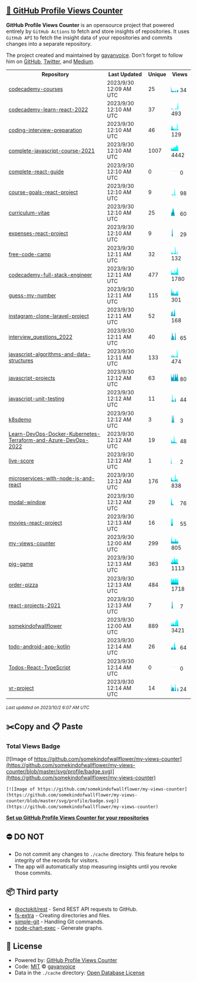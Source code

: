 ## [🚀 GitHub Profile Views Counter](https://github.com/gayanvoice/github-profile-views-counter)
**GitHub Profile Views Counter** is an opensource project that powered entirely by  `GitHub Actions` to fetch and store insights of repositories.
It uses `GitHub API` to fetch the insight data of your repositories and commits changes into a separate repository.

The project created and maintained by [gayanvoice](https://github.com/gayanvoice). Don't forget to follow him on [GitHub](https://github.com/gayanvoice), [Twitter](https://twitter.com/gayanvoice), and [Medium](https://gayanvoice.medium.com/).

<table>
	<tr>
		<th>
			Repository
		</th>
		<th>
			Last Updated
		</th>
		<th>
			Unique
		</th>
		<th>
			Views
		</th>
	</tr>
	<tr>
		<td>
			<a href="https://github.com/somekindofwallflower/my-views-counter/tree/master/readme/540768760/year.md">
				codecademy-courses
			</a>
		</td>
		<td>
			2023/9/30 12:09 AM UTC
		</td>
		<td>
			25
		</td>
		<td>
			<img alt="Response time graph" src="https://github.com/somekindofwallflower/my-views-counter/raw/master/graph/540768760/small/year.png" height="20"> 34
		</td>
	</tr>
	<tr>
		<td>
			<a href="https://github.com/somekindofwallflower/my-views-counter/tree/master/readme/548372410/year.md">
				codecademy-learn-react-2022
			</a>
		</td>
		<td>
			2023/9/30 12:10 AM UTC
		</td>
		<td>
			37
		</td>
		<td>
			<img alt="Response time graph" src="https://github.com/somekindofwallflower/my-views-counter/raw/master/graph/548372410/small/year.png" height="20"> 493
		</td>
	</tr>
	<tr>
		<td>
			<a href="https://github.com/somekindofwallflower/my-views-counter/tree/master/readme/419855223/year.md">
				coding-interview-preparation
			</a>
		</td>
		<td>
			2023/9/30 12:10 AM UTC
		</td>
		<td>
			46
		</td>
		<td>
			<img alt="Response time graph" src="https://github.com/somekindofwallflower/my-views-counter/raw/master/graph/419855223/small/year.png" height="20"> 129
		</td>
	</tr>
	<tr>
		<td>
			<a href="https://github.com/somekindofwallflower/my-views-counter/tree/master/readme/415975168/year.md">
				complete-javascript-course-2021
			</a>
		</td>
		<td>
			2023/9/30 12:10 AM UTC
		</td>
		<td>
			1007
		</td>
		<td>
			<img alt="Response time graph" src="https://github.com/somekindofwallflower/my-views-counter/raw/master/graph/415975168/small/year.png" height="20"> 4442
		</td>
	</tr>
	<tr>
		<td>
			<a href="https://github.com/somekindofwallflower/my-views-counter/tree/master/readme/505335448/year.md">
				complete-react-guide
			</a>
		</td>
		<td>
			2023/9/30 12:10 AM UTC
		</td>
		<td>
			0
		</td>
		<td>
			<img alt="Response time graph" src="https://github.com/somekindofwallflower/my-views-counter/raw/master/graph/505335448/small/year.png" height="20"> 0
		</td>
	</tr>
	<tr>
		<td>
			<a href="https://github.com/somekindofwallflower/my-views-counter/tree/master/readme/435672982/year.md">
				course-goals-react-project
			</a>
		</td>
		<td>
			2023/9/30 12:10 AM UTC
		</td>
		<td>
			9
		</td>
		<td>
			<img alt="Response time graph" src="https://github.com/somekindofwallflower/my-views-counter/raw/master/graph/435672982/small/year.png" height="20"> 98
		</td>
	</tr>
	<tr>
		<td>
			<a href="https://github.com/somekindofwallflower/my-views-counter/tree/master/readme/420033469/year.md">
				curriculum-vitae
			</a>
		</td>
		<td>
			2023/9/30 12:10 AM UTC
		</td>
		<td>
			25
		</td>
		<td>
			<img alt="Response time graph" src="https://github.com/somekindofwallflower/my-views-counter/raw/master/graph/420033469/small/year.png" height="20"> 60
		</td>
	</tr>
	<tr>
		<td>
			<a href="https://github.com/somekindofwallflower/my-views-counter/tree/master/readme/435666261/year.md">
				expenses-react-project
			</a>
		</td>
		<td>
			2023/9/30 12:10 AM UTC
		</td>
		<td>
			9
		</td>
		<td>
			<img alt="Response time graph" src="https://github.com/somekindofwallflower/my-views-counter/raw/master/graph/435666261/small/year.png" height="20"> 29
		</td>
	</tr>
	<tr>
		<td>
			<a href="https://github.com/somekindofwallflower/my-views-counter/tree/master/readme/445301973/year.md">
				free-code-camp
			</a>
		</td>
		<td>
			2023/9/30 12:11 AM UTC
		</td>
		<td>
			32
		</td>
		<td>
			<img alt="Response time graph" src="https://github.com/somekindofwallflower/my-views-counter/raw/master/graph/445301973/small/year.png" height="20"> 132
		</td>
	</tr>
	<tr>
		<td>
			<a href="https://github.com/somekindofwallflower/my-views-counter/tree/master/readme/435050698/year.md">
				codecademy-full-stack-engineer
			</a>
		</td>
		<td>
			2023/9/30 12:11 AM UTC
		</td>
		<td>
			477
		</td>
		<td>
			<img alt="Response time graph" src="https://github.com/somekindofwallflower/my-views-counter/raw/master/graph/435050698/small/year.png" height="20"> 1780
		</td>
	</tr>
	<tr>
		<td>
			<a href="https://github.com/somekindofwallflower/my-views-counter/tree/master/readme/434376698/year.md">
				guess-my-number
			</a>
		</td>
		<td>
			2023/9/30 12:11 AM UTC
		</td>
		<td>
			115
		</td>
		<td>
			<img alt="Response time graph" src="https://github.com/somekindofwallflower/my-views-counter/raw/master/graph/434376698/small/year.png" height="20"> 301
		</td>
	</tr>
	<tr>
		<td>
			<a href="https://github.com/somekindofwallflower/my-views-counter/tree/master/readme/435674792/year.md">
				instagram-clone-laravel-project
			</a>
		</td>
		<td>
			2023/9/30 12:11 AM UTC
		</td>
		<td>
			52
		</td>
		<td>
			<img alt="Response time graph" src="https://github.com/somekindofwallflower/my-views-counter/raw/master/graph/435674792/small/year.png" height="20"> 168
		</td>
	</tr>
	<tr>
		<td>
			<a href="https://github.com/somekindofwallflower/my-views-counter/tree/master/readme/451603613/year.md">
				interview_questions_2022
			</a>
		</td>
		<td>
			2023/9/30 12:11 AM UTC
		</td>
		<td>
			40
		</td>
		<td>
			<img alt="Response time graph" src="https://github.com/somekindofwallflower/my-views-counter/raw/master/graph/451603613/small/year.png" height="20"> 65
		</td>
	</tr>
	<tr>
		<td>
			<a href="https://github.com/somekindofwallflower/my-views-counter/tree/master/readme/450834448/year.md">
				javascript-algorithms-and-data-structures
			</a>
		</td>
		<td>
			2023/9/30 12:11 AM UTC
		</td>
		<td>
			133
		</td>
		<td>
			<img alt="Response time graph" src="https://github.com/somekindofwallflower/my-views-counter/raw/master/graph/450834448/small/year.png" height="20"> 474
		</td>
	</tr>
	<tr>
		<td>
			<a href="https://github.com/somekindofwallflower/my-views-counter/tree/master/readme/434374207/year.md">
				javascript-projects
			</a>
		</td>
		<td>
			2023/9/30 12:12 AM UTC
		</td>
		<td>
			63
		</td>
		<td>
			<img alt="Response time graph" src="https://github.com/somekindofwallflower/my-views-counter/raw/master/graph/434374207/small/year.png" height="20"> 80
		</td>
	</tr>
	<tr>
		<td>
			<a href="https://github.com/somekindofwallflower/my-views-counter/tree/master/readme/435530501/year.md">
				javascript-unit-testing
			</a>
		</td>
		<td>
			2023/9/30 12:12 AM UTC
		</td>
		<td>
			11
		</td>
		<td>
			<img alt="Response time graph" src="https://github.com/somekindofwallflower/my-views-counter/raw/master/graph/435530501/small/year.png" height="20"> 44
		</td>
	</tr>
	<tr>
		<td>
			<a href="https://github.com/somekindofwallflower/my-views-counter/tree/master/readme/540201371/year.md">
				k8sdemo
			</a>
		</td>
		<td>
			2023/9/30 12:12 AM UTC
		</td>
		<td>
			3
		</td>
		<td>
			<img alt="Response time graph" src="https://github.com/somekindofwallflower/my-views-counter/raw/master/graph/540201371/small/year.png" height="20"> 3
		</td>
	</tr>
	<tr>
		<td>
			<a href="https://github.com/somekindofwallflower/my-views-counter/tree/master/readme/546235708/year.md">
				Learn-DevOps-Docker-Kubernetes-Terraform-and-Azure-DevOps-2022
			</a>
		</td>
		<td>
			2023/9/30 12:12 AM UTC
		</td>
		<td>
			19
		</td>
		<td>
			<img alt="Response time graph" src="https://github.com/somekindofwallflower/my-views-counter/raw/master/graph/546235708/small/year.png" height="20"> 48
		</td>
	</tr>
	<tr>
		<td>
			<a href="https://github.com/somekindofwallflower/my-views-counter/tree/master/readme/538674926/year.md">
				live-score
			</a>
		</td>
		<td>
			2023/9/30 12:12 AM UTC
		</td>
		<td>
			1
		</td>
		<td>
			<img alt="Response time graph" src="https://github.com/somekindofwallflower/my-views-counter/raw/master/graph/538674926/small/year.png" height="20"> 2
		</td>
	</tr>
	<tr>
		<td>
			<a href="https://github.com/somekindofwallflower/my-views-counter/tree/master/readme/500419354/year.md">
				microservices-with-node-js-and-react
			</a>
		</td>
		<td>
			2023/9/30 12:12 AM UTC
		</td>
		<td>
			176
		</td>
		<td>
			<img alt="Response time graph" src="https://github.com/somekindofwallflower/my-views-counter/raw/master/graph/500419354/small/year.png" height="20"> 838
		</td>
	</tr>
	<tr>
		<td>
			<a href="https://github.com/somekindofwallflower/my-views-counter/tree/master/readme/434401511/year.md">
				modal-window
			</a>
		</td>
		<td>
			2023/9/30 12:12 AM UTC
		</td>
		<td>
			29
		</td>
		<td>
			<img alt="Response time graph" src="https://github.com/somekindofwallflower/my-views-counter/raw/master/graph/434401511/small/year.png" height="20"> 76
		</td>
	</tr>
	<tr>
		<td>
			<a href="https://github.com/somekindofwallflower/my-views-counter/tree/master/readme/435676856/year.md">
				movies-react-project
			</a>
		</td>
		<td>
			2023/9/30 12:13 AM UTC
		</td>
		<td>
			16
		</td>
		<td>
			<img alt="Response time graph" src="https://github.com/somekindofwallflower/my-views-counter/raw/master/graph/435676856/small/year.png" height="20"> 55
		</td>
	</tr>
	<tr>
		<td>
			<a href="https://github.com/somekindofwallflower/my-views-counter/tree/master/readme/439741534/year.md">
				my-views-counter
			</a>
		</td>
		<td>
			2023/9/30 12:00 AM UTC
		</td>
		<td>
			299
		</td>
		<td>
			<img alt="Response time graph" src="https://github.com/somekindofwallflower/my-views-counter/raw/master/graph/439741534/small/year.png" height="20"> 805
		</td>
	</tr>
	<tr>
		<td>
			<a href="https://github.com/somekindofwallflower/my-views-counter/tree/master/readme/434402475/year.md">
				pig-game
			</a>
		</td>
		<td>
			2023/9/30 12:13 AM UTC
		</td>
		<td>
			363
		</td>
		<td>
			<img alt="Response time graph" src="https://github.com/somekindofwallflower/my-views-counter/raw/master/graph/434402475/small/year.png" height="20"> 1113
		</td>
	</tr>
	<tr>
		<td>
			<a href="https://github.com/somekindofwallflower/my-views-counter/tree/master/readme/434991359/year.md">
				order-pizza
			</a>
		</td>
		<td>
			2023/9/30 12:13 AM UTC
		</td>
		<td>
			484
		</td>
		<td>
			<img alt="Response time graph" src="https://github.com/somekindofwallflower/my-views-counter/raw/master/graph/434991359/small/year.png" height="20"> 1718
		</td>
	</tr>
	<tr>
		<td>
			<a href="https://github.com/somekindofwallflower/my-views-counter/tree/master/readme/435542286/year.md">
				react-projects-2021
			</a>
		</td>
		<td>
			2023/9/30 12:13 AM UTC
		</td>
		<td>
			7
		</td>
		<td>
			<img alt="Response time graph" src="https://github.com/somekindofwallflower/my-views-counter/raw/master/graph/435542286/small/year.png" height="20"> 7
		</td>
	</tr>
	<tr>
		<td>
			<a href="https://github.com/somekindofwallflower/my-views-counter/tree/master/readme/435539709/year.md">
				somekindofwallflower
			</a>
		</td>
		<td>
			2023/9/30 12:00 AM UTC
		</td>
		<td>
			889
		</td>
		<td>
			<img alt="Response time graph" src="https://github.com/somekindofwallflower/my-views-counter/raw/master/graph/435539709/small/year.png" height="20"> 3421
		</td>
	</tr>
	<tr>
		<td>
			<a href="https://github.com/somekindofwallflower/my-views-counter/tree/master/readme/435679895/year.md">
				todo-android-app-kotlin
			</a>
		</td>
		<td>
			2023/9/30 12:14 AM UTC
		</td>
		<td>
			26
		</td>
		<td>
			<img alt="Response time graph" src="https://github.com/somekindofwallflower/my-views-counter/raw/master/graph/435679895/small/year.png" height="20"> 64
		</td>
	</tr>
	<tr>
		<td>
			<a href="https://github.com/somekindofwallflower/my-views-counter/tree/master/readme/455232029/year.md">
				Todos-React-TypeScript
			</a>
		</td>
		<td>
			2023/9/30 12:14 AM UTC
		</td>
		<td>
			0
		</td>
		<td>
			<img alt="Response time graph" src="https://github.com/somekindofwallflower/my-views-counter/raw/master/graph/455232029/small/year.png" height="20"> 0
		</td>
	</tr>
	<tr>
		<td>
			<a href="https://github.com/somekindofwallflower/my-views-counter/tree/master/readme/450260592/year.md">
				vr-project
			</a>
		</td>
		<td>
			2023/9/30 12:14 AM UTC
		</td>
		<td>
			14
		</td>
		<td>
			<img alt="Response time graph" src="https://github.com/somekindofwallflower/my-views-counter/raw/master/graph/450260592/small/year.png" height="20"> 24
		</td>
	</tr>
</table>

<small><i>Last updated on 2023/10/2 6:07 AM UTC</i></small>

## ✂️Copy and 📋 Paste
### Total Views Badge
[![Image of https://github.com/somekindofwallflower/my-views-counter](https://github.com/somekindofwallflower/my-views-counter/blob/master/svg/profile/badge.svg)](https://github.com/somekindofwallflower/my-views-counter)

```readme
[![Image of https://github.com/somekindofwallflower/my-views-counter](https://github.com/somekindofwallflower/my-views-counter/blob/master/svg/profile/badge.svg)](https://github.com/somekindofwallflower/my-views-counter)
```
[**Set up GitHub Profile Views Counter for your repositories**](https://github.com/gayanvoice/github-profile-views-counter)
## ⛔ DO NOT
- Do not commit any changes to `./cache` directory. This feature helps to integrity of the records for visitors.
- The app will automatically stop measuring insights until you revoke those commits.
## 📦 Third party

- [@octokit/rest](https://www.npmjs.com/package/@octokit/rest) - Send REST API requests to GitHub.
- [fs-extra](https://www.npmjs.com/package/fs-extra) - Creating directories and files.
- [simple-git](https://www.npmjs.com/package/simple-git) - Handling Git commands.
- [node-chart-exec](https://www.npmjs.com/package/node-chart-exec) - Generate graphs.
## 📄 License
- Powered by: [GitHub Profile Views Counter](https://github.com/gayanvoice/github-profile-views-counter)
- Code: [MIT](./LICENSE) © [gayanvoice](https://github.com/gayanvoice)
- Data in the `./cache` directory: [Open Database License](https://opendatacommons.org/licenses/odbl/1-0/)